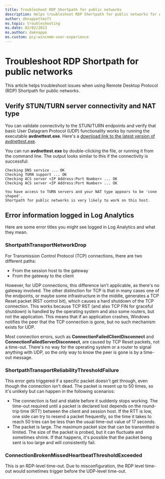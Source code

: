 ```yaml
---
title: Troubleshoot RDP Shortpath for public networks
description: Helps troubleshoot RDP Shortpath for public networks for Azure Virtual Desktop, which establishes a UDP-based transport between a Remote Desktop client and session host.
author: dknappettmsft
ms.topic: troubleshooting
ms.date: 02/02/2023
ms.author: daknappe
ms.custom: pcy:wincomm-user-experience
---
```

# Troubleshoot RDP Shortpath for public networks

This article helps troubleshoot issues when using Remote Desktop Protocol (RDP) Shortpath for public networks.

## Verify STUN/TURN server connectivity and NAT type

You can validate connectivity to the STUN/TURN endpoints and verify that basic User Datagram Protocol (UDP) functionality works by running the executable **avdnettest.exe**. Here's a [download link to the latest version of avdnettest.exe](https://raw.githubusercontent.com/Azure/RDS-Templates/master/AVD-TestShortpath/avdnettest.exe).

You can run **avdnettest.exe** by double-clicking the file, or running it from the command line. The output looks similar to this if the connectivity is successful:

```output
Checking DNS service ... OK
Checking TURN support ... OK
Checking ACS server <IP Address:Port Number> ... OK
Checking ACS server <IP Address:Port Number> ... OK

You have access to TURN servers and your NAT type appears to be 'cone shaped'.
Shortpath for public networks is very likely to work on this host.
```

## Error information logged in Log Analytics

Here are some error titles you might see logged in Log Analytics and what they mean.

### ShortpathTransportNetworkDrop

For Transmission Control Protocol (TCP) connections, there are two different paths:

- From the session host to the gateway
- From the gateway to the client

However, for UDP connections, this difference isn't applicable, as there's no gateway involved. The other distinction for TCP is that in many cases one of the endpoints, or maybe some infrastructure in the middle, generates a TCP Reset packet (RST control bit), which causes a hard shutdown of the TCP connection. This works because TCP RST (and also TCP FIN for graceful shutdown) is handled by the operating system and also some routers, but not the application. This means that if an application crashes, Windows notifies the peer that the TCP connection is gone, but no such mechanism exists for UDP.

Most connection errors, such as **ConnectionFailedClientDisconnect** and **ConnectionFailedServerDisconnect**, are caused by TCP Reset packets, not a time-out. There's no way for the operating system or a router to signal anything with UDP, so the only way to know the peer is gone is by a time-out message.

### ShortpathTransportReliabilityThresholdFailure

This error gets triggered if a specific packet doesn't get through, even though the connection isn't dead. The packet is resent up to 50 times, so it's unlikely but can happen in the following scenarios:

- The connection is fast and stable before it suddenly stops working. The time-out required until a packet is declared lost depends on the round-trip time (RTT) between the client and session host. If the RTT is low, one side can try to resend a packet frequently, so the time it takes to reach 50 tries can be less than the usual time-out value of 17 seconds.
- The packet is large. The maximum packet size that can be transmitted is limited. The size of the packet is probed, but it can fluctuate and sometimes shrink. If that happens, it's possible that the packet being sent is too large and will consistently fail.

### ConnectionBrokenMissedHeartbeatThresholdExceeded

This is an RDP-level time-out. Due to misconfiguration, the RDP level time-out would sometimes trigger before the UDP-level time-out.
